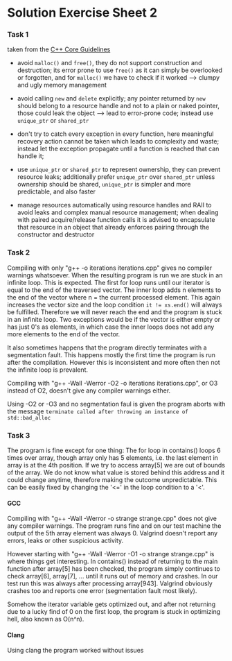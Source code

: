 # Solution Exercise Sheet 2

### Task 1
taken from the [C++ Core Guidelines](https://github.com/isocpp/CppCoreGuidelines/blob/master/CppCoreGuidelines.md)

- avoid `malloc()` and `free()`, they do not support construction and destruction; its error prone to use `free()` as it can simply be overlooked or forgotten, and for `malloc()` we have to check if it worked --> clumpy and ugly memory management

- avoid calling `new` and `delete` explicitly; any pointer returned by `new` should belong to a resource handle and not to a plain or naked pointer, those could leak the object --> lead to error-prone code; instead use `unique_ptr` or `shared_ptr`

- don't try to catch every exception in every function, here meaningful recovery action cannot be taken which leads to complexity and waste; instead let the exception propagate until a function is reached that can handle it;

- use `unique_ptr` or `shared_ptr` to represent ownership, they can prevent resource leaks; additionally prefer `unique_ptr` over `shared_ptr` unless ownership should be shared, `unique_ptr` is simpler and more predictable, and also faster

- manage resources automatically using resource handles and RAII to avoid leaks and complex manual resource management; when dealing with paired acquire/release function calls it is advised to encapsulate that resource in an object that already enforces pairing through the constructor and destructor

### Task 2

Compiling with only "g++ -o iterations iterations.cpp" gives no compiler warnings whatsoever. When the resulting program is run we are stuck in an infinite loop. This is expected. The first for loop runs until our iterator is equal to the end of the traversed vector. The inner loop adds n elements to the end of the vector where n = the current processed element. This again increases the vector size and the loop condition `it != xs.end()` will always be fulfilled. Therefore we will never reach the end and the program is stuck in an infinite loop. Two exceptions would be if the vector is either empty or has just 0's as elements, in which case the inner loops does not add any more elements to the end of the vector. 

It also sometimes happens that the program directly terminates with a segmentation fault. This happens mostly the first time the program is run after the compilation. However this is inconsistent and more often then not the infinite loop is prevalent. 

Compiling with "g++ -Wall -Werror -O2 -o iterations iterations.cpp", or O3 instead of O2, doesn't give any compiler warnings either. 

Using -O2 or -O3 and no segmentation faul is given the program aborts with the message `terminate called after throwing an instance of std::bad_alloc`

### Task 3

The program is fine except for one thing: The for loop in contains() loops 6 times over array, though array only has 5 elements, i.e. the last element in array is at the 4th position. If we try to access array[5] we are out of bounds of the array. We do not know what value is stored behind this address and it could change anytime, therefore making the outcome unpredictable. This can be easily fixed by changing the '<=' in the loop condition to a '<'. 

#### GCC
Compiling with "g++ -Wall -Werror -o strange strange.cpp" does not give any compiler warnings. The program runs fine and on our test machine the output of the 5th array element was always 0.  Valgrind doesn't report any errors, leaks or other suspicious activity. 

However starting with "g++ -Wall -Werror -O1 -o strange strange.cpp" is where things get interesting. In contains() instead of returning to the main function after array[5] has been checked, the program simply continues to check array[6], array[7], ... until it runs out of memory and crashes. In our test run this was always after processing array[943]. Valgrind obviously crashes too and reports one error (segmentation fault most likely). 

Somehow the iterator variable gets optimized out, and after not returning due to a lucky find of 0 on the first loop, the program is stuck in optimizing hell, also known as O(n^n).

#### Clang
Using clang the program worked without issues
